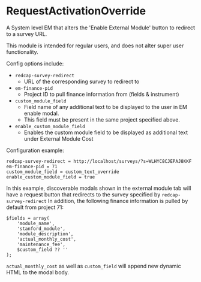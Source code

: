 # RequestActivationOverride
A System level EM that alters the 'Enable External Module' button to redirect to a survey URL.

This module is intended for regular users, and does not alter super user functionality.

Config options include:
- `redcap-survey-redirect`
  - URL of the corresponding survey to redirect to
- `em-finance-pid`
  - Project ID to pull finance information from (fields & instrument)
- `custom_module_field`
  - Field name of any additional text to be displayed to the user in EM enable modal.
  - This field must be present in the same project specified above.
- `enable_custom_module_field`
  - Enables the custom module field to be displayed as additional text under External Module Cost


Configuration example:
```text
redcap-survey-redirect = http://localhost/surveys/?s=WLHYC8CJEPAJ8KKF
em-finance-pid = 71
custom_module_field = custom_text_override
enable_custom_module_field = true
```

In this example, discoverable modals shown in the external module tab will have a request button that redirects to the survey specified by `redcap-survey-redirect`
In addition, the following finance information is pulled by default from project 71:
```injectablephp
$fields = array(
    'module_name',
    'stanford_module',
    'module_description',
    'actual_monthly_cost',
    'maintenance_fee',
    $custom_field ?? ''
);
```

`actual_monthly_cost` as well as `custom_field` will append new dynamic HTML to the modal body.
